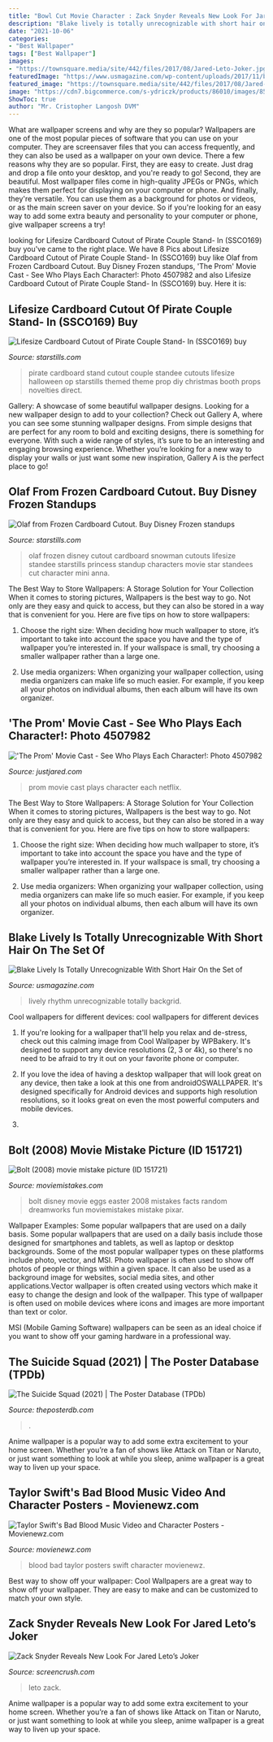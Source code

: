 ```yaml
---
title: "Bowl Cut Movie Character : Zack Snyder Reveals New Look For Jared Leto’s Joker"
description: "Blake lively is totally unrecognizable with short hair on the set of"
date: "2021-10-06"
categories:
- "Best Wallpaper"
tags: ["Best Wallpaper"]
images:
- "https://townsquare.media/site/442/files/2017/08/Jared-Leto-Joker.jpg?w=1200&amp;h=0&amp;zc=1&amp;s=0&amp;a=t&amp;q=89"
featuredImage: "https://www.usmagazine.com/wp-content/uploads/2017/11/blake-1.jpg?w=900&amp;quality=86&amp;strip=all"
featured_image: "https://townsquare.media/site/442/files/2017/08/Jared-Leto-Joker.jpg?w=1200&amp;h=0&amp;zc=1&amp;s=0&amp;a=t&amp;q=89"
image: "https://cdn7.bigcommerce.com/s-ydriczk/products/86010/images/85571/pirate_couple_stand_in_lifesize_cardboard_cutout_buy_party_standees_at_starstills__49608__22248.1394514840.450.659.jpg?c=2"
ShowToc: true
author: "Mr. Cristopher Langosh DVM"
---
```



What are wallpaper screens and why are they so popular?
Wallpapers are one of the most popular pieces of software that you can use on your computer. They are screensaver files that you can access frequently, and they can also be used as a wallpaper on your own device. There a few reasons why they are so popular. First, they are easy to create. Just drag and drop a file onto your desktop, and you're ready to go! Second, they are beautiful. Most wallpaper files come in high-quality JPEGs or PNGs, which makes them perfect for displaying on your computer or phone. And finally, they're versatile. You can use them as a background for photos or videos, or as the main screen saver on your device. So if you're looking for an easy way to add some extra beauty and personality to your computer or phone, give wallpaper screens a try!

	

		
looking for Lifesize Cardboard Cutout of Pirate Couple Stand- In (SSCO169) buy you've came to the right place. We have 8 Pics about Lifesize Cardboard Cutout of Pirate Couple Stand- In (SSCO169) buy like Olaf from Frozen Cardboard Cutout. Buy Disney Frozen standups, &#039;The Prom&#039; Movie Cast - See Who Plays Each Character!: Photo 4507982 and also Lifesize Cardboard Cutout of Pirate Couple Stand- In (SSCO169) buy. Here it is:
		
    
## Lifesize Cardboard Cutout Of Pirate Couple Stand- In (SSCO169) Buy

<img loading=lazy src="https://cdn7.bigcommerce.com/s-ydriczk/products/86010/images/85571/pirate_couple_stand_in_lifesize_cardboard_cutout_buy_party_standees_at_starstills__49608__22248.1394514840.450.659.jpg?c=2" onerror="this.onerror=null;this.src='https://tse1.mm.bing.net/th?id=OIP.PQdIxLvwz9Ps1g9A2xZgVwAAAA&amp;pid=15.1';" alt="Lifesize Cardboard Cutout of Pirate Couple Stand- In (SSCO169) buy">

_Source: starstills.com_

>pirate cardboard stand cutout couple standee cutouts lifesize halloween op starstills themed theme prop diy christmas booth props novelties direct. 

	

Gallery: A showcase of some beautiful wallpaper designs.
Looking for a new wallpaper design to add to your collection? Check out Gallery A, where you can see some stunning wallpaper designs. From simple designs that are perfect for any room to bold and exciting designs, there is something for everyone. With such a wide range of styles, it’s sure to be an interesting and engaging browsing experience. Whether you’re looking for a new way to display your walls or just want some new inspiration, Gallery A is the perfect place to go!





	
	
    
## Olaf From Frozen Cardboard Cutout. Buy Disney Frozen Standups

<img loading=lazy src="https://cdn7.bigcommerce.com/s-ydriczk/products/87073/images/88017/Olaf_lifesize_cardboard_cutout_buy_Disney_Frozen_Cutouts_at_starstills__37322.1396695805.450.659.jpg?c=2" onerror="this.onerror=null;this.src='https://tse4.mm.bing.net/th?id=OIP.kK2WlF0lhZe-E9mlUq_U2QAAAA&amp;pid=15.1';" alt="Olaf from Frozen Cardboard Cutout. Buy Disney Frozen standups">

_Source: starstills.com_

>olaf frozen disney cutout cardboard snowman cutouts lifesize standee starstills princess standup characters movie star standees cut character mini anna. 

	

The Best Way to Store Wallpapers: A Storage Solution for Your Collection
When it comes to storing pictures, Wallpapers is the best way to go. Not only are they easy and quick to access, but they can also be stored in a way that is convenient for you. Here are five tips on how to store wallpapers:
1) Choose the right size: When deciding how much wallpaper to store, it’s important to take into account the space you have and the type of wallpaper you’re interested in. If your wallspace is small, try choosing a smaller wallpaper rather than a large one.

2) Use media organizers: When organizing your wallpaper collection, using media organizers can make life so much easier. For example, if you keep all your photos on individual albums, then each album will have its own organizer.

    
## &#039;The Prom&#039; Movie Cast - See Who Plays Each Character!: Photo 4507982

<img loading=lazy src="http://cdn01.cdn.justjared.com/wp-content/uploads/2020/12/prom-cast/the-prom-movie-photos-01.jpg" onerror="this.onerror=null;this.src='https://tse4.mm.bing.net/th?id=OIP.MzpsTxsXrtTelpIyey5lhgHaK8&amp;pid=15.1';" alt="&#039;The Prom&#039; Movie Cast - See Who Plays Each Character!: Photo 4507982">

_Source: justjared.com_

>prom movie cast plays character each netflix. 

	

The Best Way to Store Wallpapers: A Storage Solution for Your Collection
When it comes to storing pictures, Wallpapers is the best way to go. Not only are they easy and quick to access, but they can also be stored in a way that is convenient for you. Here are five tips on how to store wallpapers:
1) Choose the right size: When deciding how much wallpaper to store, it’s important to take into account the space you have and the type of wallpaper you’re interested in. If your wallspace is small, try choosing a smaller wallpaper rather than a large one.

2) Use media organizers: When organizing your wallpaper collection, using media organizers can make life so much easier. For example, if you keep all your photos on individual albums, then each album will have its own organizer.

    
## Blake Lively Is Totally Unrecognizable With Short Hair On The Set Of

<img loading=lazy src="https://www.usmagazine.com/wp-content/uploads/2017/11/blake-1.jpg?w=900&amp;quality=86&amp;strip=all" onerror="this.onerror=null;this.src='https://tse2.mm.bing.net/th?id=OIP.ZnVHbCV7D09eWeu7hX2xvQHaJ8&amp;pid=15.1';" alt="Blake Lively Is Totally Unrecognizable With Short Hair On the Set of">

_Source: usmagazine.com_

>lively rhythm unrecognizable totally backgrid. 

	

Cool wallpapers for different devices:
cool wallpapers for different devices 

1. If you're looking for a wallpaper that'll help you relax and de-stress, check out this calming image from Cool Wallpaper by WPBakery. It's designed to support any device resolutions (2, 3 or 4k), so there's no need to be afraid to try it out on your favorite phone or computer.

2. If you love the idea of having a desktop wallpaper that will look great on any device, then take a look at this one from androidOSWALLPAPER. It's designed specifically for Android devices and supports high resolution resolutions, so it looks great on even the most powerful computers and mobile devices.

3.

    
## Bolt (2008) Movie Mistake Picture (ID 151721)

<img loading=lazy src="https://www.moviemistakes.com/images/mistakegrabs/151721.jpg" onerror="this.onerror=null;this.src='https://tse2.mm.bing.net/th?id=OIP.N5qPzG7d4sGE99wYbIIByAHaMH&amp;pid=15.1';" alt="Bolt (2008) movie mistake picture (ID 151721)">

_Source: moviemistakes.com_

>bolt disney movie eggs easter 2008 mistakes facts random dreamworks fun moviemistakes mistake pixar. 

	

Wallpaper Examples: Some popular wallpapers that are used on a daily basis.
Some popular wallpapers that are used on a daily basis include those designed for smartphones and tablets, as well as laptop or desktop backgrounds. Some of the most popular wallpaper types on these platforms include photo, vector, and MSI. 
Photo wallpaper is often used to show off photos of people or things within a given space. It can also be used as a background image for websites, social media sites, and other applications.Vector wallpaper is often created using vectors which make it easy to change the design and look of the wallpaper. This type of wallpaper is often used on mobile devices where icons and images are more important than text or color. 

MSI (Mobile Gaming Software) wallpapers can be seen as an ideal choice if you want to show off your gaming hardware in a professional way.

    
## The Suicide Squad (2021) | The Poster Database (TPDb)

<img loading=lazy src="https://image.tmdb.org/t/p/original/21hSrxDlyUKB2GXRmAp2pvigy4e.jpg" onerror="this.onerror=null;this.src='https://tse4.mm.bing.net/th?id=OIP.G7S73OWZhBZ9ZGiOqKMbXgHaK-&amp;pid=15.1';" alt="The Suicide Squad (2021) | The Poster Database (TPDb)">

_Source: theposterdb.com_

>. 

	

Anime wallpaper is a popular way to add some extra excitement to your home screen. Whether you’re a fan of shows like Attack on Titan or Naruto, or just want something to look at while you sleep, anime wallpaper is a great way to liven up your space.

    
## Taylor Swift&#039;s Bad Blood Music Video And Character Posters - Movienewz.com

<img loading=lazy src="http://www.movienewz.com/img/posters/taylor-swift-bad-blood/taylor_swift_bad_blood_7.jpg" onerror="this.onerror=null;this.src='https://tse2.mm.bing.net/th?id=OIP._bYbhYbfrGrPeCwBzRqZSwHaJ4&amp;pid=15.1';" alt="Taylor Swift&#039;s Bad Blood Music Video and Character Posters - Movienewz.com">

_Source: movienewz.com_

>blood bad taylor posters swift character movienewz. 

	

Best way to show off your wallpaper:
Cool Wallpapers are a great way to show off your wallpaper. They are easy to make and can be customized to match your own style.

    
## Zack Snyder Reveals New Look For Jared Leto’s Joker

<img loading=lazy src="https://townsquare.media/site/442/files/2017/08/Jared-Leto-Joker.jpg?w=1200&amp;h=0&amp;zc=1&amp;s=0&amp;a=t&amp;q=89" onerror="this.onerror=null;this.src='https://tse4.mm.bing.net/th?id=OIP.WBtDNJdU3DoZ40RdYIyB3QHaE8&amp;pid=15.1';" alt="Zack Snyder Reveals New Look For Jared Leto’s Joker">

_Source: screencrush.com_

>leto zack. 

	

Anime wallpaper is a popular way to add some extra excitement to your home screen. Whether you’re a fan of shows like Attack on Titan or Naruto, or just want something to look at while you sleep, anime wallpaper is a great way to liven up your space.

